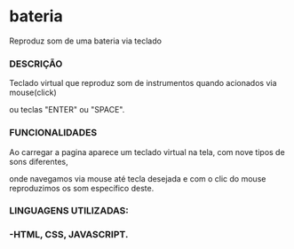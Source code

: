 # bateria
Reproduz som de uma bateria via teclado

<h3>DESCRIÇÃO</h3>

<p>Teclado virtual que reproduz som de instrumentos quando acionados via mouse(click)</p>
<p>ou teclas "ENTER" ou "SPACE".</p>

<h3>FUNCIONALIDADES</h3>

<p>Ao carregar a pagina aparece um teclado virtual na tela, com nove tipos de sons diferentes, </p>
<p>onde navegamos via mouse até tecla desejada e com o clic do mouse reproduzimos os som específico deste.</p>

<h3>LINGUAGENS UTILIZADAS:<H3>

-HTML, CSS, JAVASCRIPT.

